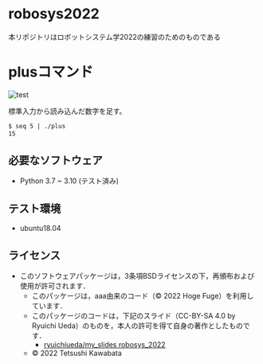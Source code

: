 # robosys2022
本リポジトリはロボットシステム学2022の練習のためのものである

# plusコマンド
![test](https://github.com/TetsushiKawabata/robosys2022/actions/workflows/test.yml/badge.svg)

標準入力から読み込んだ数字を足す。
```sh
$ seq 5 | ./plus
15
```

## 必要なソフトウェア
* Python 3.7 ~ 3.10 (テスト済み)

## テスト環境
* ubuntu18.04

## ライセンス
* このソフトウェアパッケージは，3条項BSDライセンスの下，再頒布および使用が許可されます．
  * このパッケージは，aaa由来のコード（© 2022 Hoge Fuge）を利用しています．
  * このパッケージのコードは，下記のスライド（CC-BY-SA 4.0 by Ryuichi Ueda）のものを，本人の許可を得て自身の著作としたものです．
      * [ryuichiueda/my_slides robosys_2022](https://github.com/ryuichiueda/my_slides/tree/master/robosys_2022)
  * © 2022 Tetsushi Kawabata
